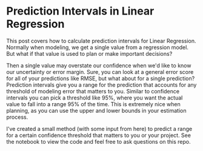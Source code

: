 # Prediction Intervals in Linear Regression

This post covers how to calculate prediction intervals for Linear Regression. Normally when modeling, we get a single value from a regression model. But what if that value is used to plan or make important decisions?  

Then a single value may overstate our confidence when we'd like to know our uncertainty or error margin. Sure, you can look at a general error score for all of your predictions like RMSE, but what about for a single prediction? Prediction intervals give you a range for the prediction that accounts for any threshold of modeling error that matters to you. Similar to confidence intervals you can pick a threshold like 95%, where you want the actual value to fall into a range 95% of the time. This is extremely nice when planning, as you can use the upper and lower bounds in your estimation process.  

I've created a small method (with some input from here) to predict a range for a certain confidence threshold that matters to you or your project. See the notebook to view the code and feel free to ask questions on this repo.  
